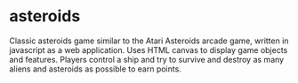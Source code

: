 # asteroids

Classic asteroids game similar to the Atari Asteroids arcade game, written in javascript as a web application. Uses HTML canvas to display game objects and features. Players control a ship and try to survive and destroy as many aliens and asteroids as possible to earn points.
